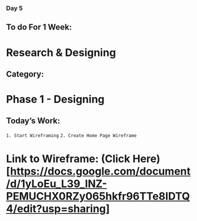 ### Day 5

## To do For 1 Week:
# Research & Designing

## Category: 
# Phase 1 - Designing


## Today’s Work:

`1. Start Wireframing` 
`2. Create Home Page Wireframe`

# Link to Wireframe: (Click Here)[https://docs.google.com/document/d/1yLoEu_L39_lNZ-PEMUCHX0RZy065hkfr96TTe8IDTQ4/edit?usp=sharing]
